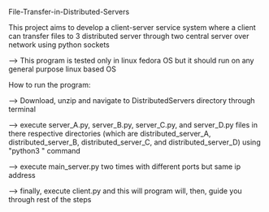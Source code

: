 File-Transfer-in-Distributed-Servers

This project aims to develop a client-server service system where a client can transfer files to 3 distributed server through two central server over network using python sockets

--> This program is tested only in linux fedora OS but it should run on any general purpose linux based OS

How to run the program:

--> Download, unzip and navigate to DistributedServers directory through terminal

--> execute server_A.py, server_B.py, server_C.py, and server_D.py files in there respective directories (which are distributed_server_A, distributed_server_B, distributed_server_C, and distributed_server_D) using "python3 <filename>" command 

--> execute main_server.py two times with different ports but same ip address

--> finally, execute client.py and this will program will, then, guide you through rest of the steps 